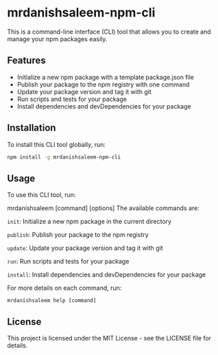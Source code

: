 # mrdanishsaleem-npm-cli

This is a command-line interface (CLI) tool that allows you to create and manage your npm packages easily.

## Features

- Initialize a new npm package with a template package.json file
- Publish your package to the npm registry with one command
- Update your package version and tag it with git
- Run scripts and tests for your package
- Install dependencies and devDependencies for your package

## Installation

To install this CLI tool globally, run:

```bash
npm install -g mrdanishsaleem-npm-cli
```

## Usage

To use this CLI tool, run:

mrdanishsaleem [command] [options]
The available commands are:

`init`: Initialize a new npm package in the current directory

`publish`: Publish your package to the npm registry

`update`: Update your package version and tag it with git

`run`: Run scripts and tests for your package

`install`: Install dependencies and devDependencies for your package

For more details on each command, run:

`mrdanishsaleem help [command]`

## License

This project is licensed under the MIT License - see the LICENSE file for details.
